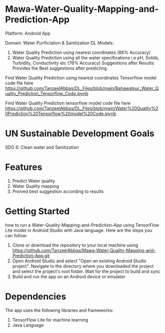 # Mawa-Water-Quality-Mapping-and-Prediction-App
Platform: Android App

Domain: Water Purificiation & Sanitization
DL Models: 
1. Water Quality Prediction using nearest coordinates (86% Accuracy)
2. Water Quality Prediction using all the water specifications i.e pH, Solids, Turbidity, Conductivity etc (76% Accuracy)
Suggestions after Results: Provides the Best suggestions after predicting.

Find Water Quality Prediction using nearest coordinates Tensorflow model code file here https://github.com/TanzeelAbbas/DL_Files/blob/main/Bahawalpur_Water_Quality_Prediction_Tensorflow_Code.ipynb

Find Water Quality Prediction tensorflow model code file here https://github.com/TanzeelAbbas/DL_Files/blob/main/Water%20Quality%20Prediction%20Tensorflow%20model%20Code.ipynb 

# UN Sustainable Development Goals
  SDG 6: Clean water and Sanitization 

# Features
1) Predict Water quality 
2) Water Quality mapping 
3) Proived best suggestion according to results

# Getting Started
how to run a Water-Quality-Mapping-and-Prediction-App using TensorFlow Lite model in Android Studio with Java language. Here are the steps you can follow:

1) Clone or download the repository to your local machine using  https://github.com/TanzeelAbbas/Mawa-Water-Quality-Mapping-and-Prediction-App.git 
2) Open Android Studio and select "Open an existing Android Studio project". Navigate to the directory where you downloaded the project and select the project's root folder. Wait for the project to build and sync
3) Build and run the app on an Android device or emulator

# Dependencies
The app uses the following libraries and frameworks:

1) TensorFlow Lite for machine learning
2) Java Language

